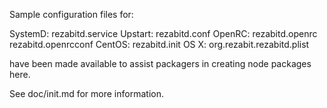 Sample configuration files for:

SystemD: rezabitd.service
Upstart: rezabitd.conf
OpenRC:  rezabitd.openrc
         rezabitd.openrcconf
CentOS:  rezabitd.init
OS X:    org.rezabit.rezabitd.plist

have been made available to assist packagers in creating node packages here.

See doc/init.md for more information.
